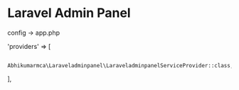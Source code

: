 # Laravel Admin Panel

config -> app.php

'providers' => [

        Abhikumarmca\Laraveladminpanel\LaraveladminpanelServiceProvider::class,
        
],
